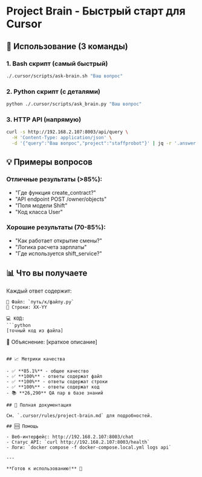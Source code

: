 # Project Brain - Быстрый старт для Cursor

## 🚀 Использование (3 команды)

### 1. Bash скрипт (самый быстрый)
```bash
./.cursor/scripts/ask-brain.sh "Ваш вопрос"
```

### 2. Python скрипт (с деталями)
```bash
python ./.cursor/scripts/ask_brain.py "Ваш вопрос"
```

### 3. HTTP API (напрямую)
```bash
curl -s http://192.168.2.107:8003/api/query \
  -H 'Content-Type: application/json' \
  -d '{"query":"Ваш вопрос","project":"staffprobot"}' | jq -r '.answer'
```

## 💡 Примеры вопросов

### Отличные результаты (>85%):
- "Где функция create_contract?"
- "API endpoint POST /owner/objects"
- "Поля модели Shift"
- "Код класса User"

### Хорошие результаты (70-85%):
- "Как работает открытие смены?"
- "Логика расчета зарплаты"
- "Где используется shift_service?"

## 📊 Что вы получаете

Каждый ответ содержит:
```
📁 Файл: `путь/к/файлу.py`
📍 Строки: XX-YY

💻 КОД:
```python
[точный код из файла]
```

📝 Объяснение: [краткое описание]
```

## 📈 Метрики качества

- ✅ **85.1%** - общее качество
- ✅ **100%** - ответы содержат файл
- ✅ **100%** - ответы содержат строки
- ✅ **100%** - ответы содержат код
- 📚 **26,290** QA пар в базе знаний

## 📖 Полная документация

См. `.cursor/rules/project-brain.md` для подробностей.

## 🆘 Помощь

- Веб-интерфейс: http://192.168.2.107:8003/chat
- Статус API: `curl http://192.168.2.107:8003/health`
- Логи: `docker compose -f docker-compose.local.yml logs api`

---

**Готов к использованию!** 🎉

